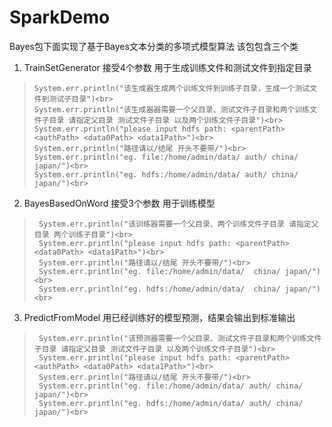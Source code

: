 # SparkDemo
Bayes包下面实现了基于Bayes文本分类的多项式模型算法
该包包含三个类
1. TrainSetGenerator 接受4个参数 用于生成训练文件和测试文件到指定目录
>     System.err.println("该生成器生成两个训练文件到训练子目录，生成一个测试文件到测试子目录")<br>
>     System.err.println("该生成器器需要一个父目录、测试文件子目录和两个训练文件子目录 请指定父目录 测试文件子目录 以及两个训练文件子目录")<br>
>     System.err.println("please input hdfs path: <parentPath> <authPath> <data0Path> <data1Path>")<br>
>     System.err.println("路径请以/结尾 开头不要带/")<br>
>     System.err.println("eg. file:/home/admin/data/ auth/ china/ japan/")<br>
>     System.err.println("eg. hdfs:/home/admin/data/ auth/ china/ japan/")<br>

2. BayesBasedOnWord 接受3个参数 用于训练模型
>      System.err.println("该训练器需要一个父目录、两个训练文件子目录 请指定父目录 两个训练子目录")<br>
>      System.err.println("please input hdfs path: <parentPath>  <data0Path> <data1Path>")<br>
>      System.err.println("路径请以/结尾 开头不要带/")<br>
>      System.err.println("eg. file:/home/admin/data/  china/ japan/")<br>
>      System.err.println("eg. hdfs:/home/admin/data/  china/ japan/")<br>

3. PredictFromModel 用已经训练好的模型预测，结果会输出到标准输出
>      System.err.println("该预测器需要一个父目录、测试文件子目录和两个训练文件子目录 请指定父目录 测试文件子目录 以及两个训练文件子目录")<br>
>      System.err.println("please input hdfs path: <parentPath> <authPath> <data0Path> <data1Path>")<br>
>      System.err.println("路径请以/结尾 开头不要带/")<br>
>      System.err.println("eg. file:/home/admin/data/ auth/ china/ japan/")<br>
>      System.err.println("eg. hdfs:/home/admin/data/ auth/ china/ japan/")<br>

